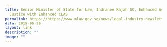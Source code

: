 ```yaml
---
title: Senior Minister of State for Law, Indranee Rajah SC, Enhanced Access to
  Justice with Enhanced CLAS
permalink: https://https://www.mlaw.gov.sg/news/legal-industry-newsletter/note-from-sms-indranee-rajah/
date: 2015-05-26
layout: link
description: ""
image: ""
---
```

